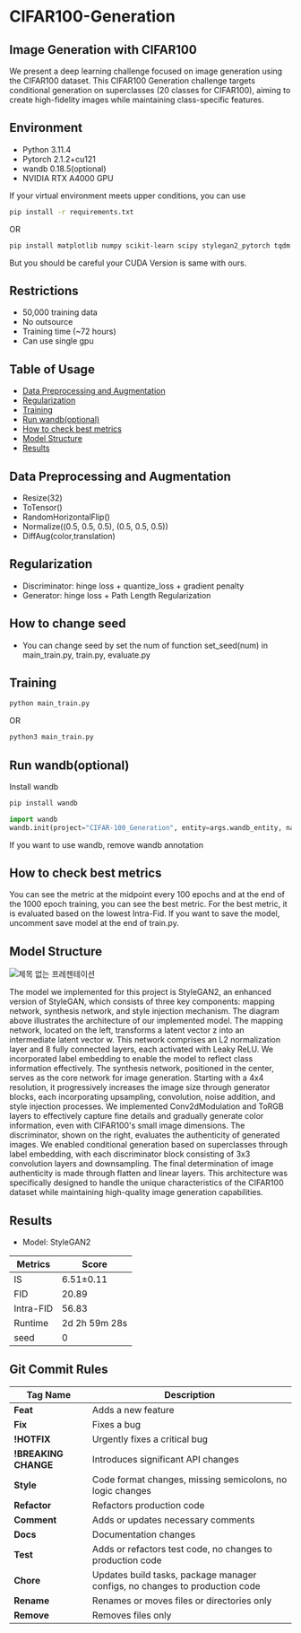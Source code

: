 # **CIFAR100-Generation**
## Image Generation with CIFAR100
We present a deep learning challenge focused on image generation using the CIFAR100 dataset. This CIFAR100 Generation challenge targets conditional generation on superclasses (20 classes for CIFAR100), aiming to create high-fidelity images while maintaining class-specific features.

## Environment
* Python 3.11.4
* Pytorch 2.1.2+cu121
* wandb 0.18.5(optional)
* NVIDIA RTX A4000 GPU

If your virtual environment meets upper conditions, you can use
```bash
pip install -r requirements.txt
```
OR
```bash
pip install matplotlib numpy scikit-learn scipy stylegan2_pytorch tqdm wandb
```
But you should be careful your CUDA Version is same with ours.

## Restrictions
- 50,000 training data
- No outsource
- Training time (~72 hours)
- Can use single gpu

## Table of Usage
- [Data Preprocessing and Augmentation](#Data-preprocessing-and-augmenataion)
- [Regularization](#Regularization)
- [Training](#Training)
- [Run wandb(optional)](#Run-wandb-optional)
- [How to check best metrics](#How-to-check-best-metrics)
- [Model Structure](#Model-structure)
- [Results](#Results)

## Data Preprocessing and Augmentation
* Resize(32)
* ToTensor()
* RandomHorizontalFlip()
* Normalize((0.5, 0.5, 0.5), (0.5, 0.5, 0.5))
* DiffAug(color,translation)

## Regularization
* Discriminator: hinge loss + quantize_loss + gradient penalty
* Generator: hinge loss + Path Length Regularization

## How to change seed
* You can change seed by set the num of function set_seed(num) in main_train.py, train.py, evaluate.py

## Training
```bash
python main_train.py
```
OR
```bash
python3 main_train.py
```

## Run wandb(optional)
Install wandb
```bash
pip install wandb
```
```python
import wandb
wandb.init(project="CIFAR-100_Generation", entity=args.wandb_entity, name=run_name, config=vars(args)
```
If you want to use wandb, remove wandb annotation

## How to check best metrics
You can see the metric at the midpoint every 100 epochs and at the end of the 1000 epoch training, you can see the best metric. For the best metric, it is evaluated based on the lowest Intra-Fid. If you want to save the model, uncomment save model at the end of train.py.

## Model Structure
![제목 없는 프레젠테이션](https://github.com/user-attachments/assets/4e561b07-e6e8-410f-8479-83d17b2edfeb)

The model we implemented for this project is StyleGAN2, an enhanced version of StyleGAN, which consists of three key components: mapping network, synthesis network, and style injection mechanism. The diagram above illustrates the architecture of our implemented model.
The mapping network, located on the left, transforms a latent vector z into an intermediate latent vector w. This network comprises an L2 normalization layer and 8 fully connected layers, each activated with Leaky ReLU. We incorporated label embedding to enable the model to reflect class information effectively.
The synthesis network, positioned in the center, serves as the core network for image generation. Starting with a 4x4 resolution, it progressively increases the image size through generator blocks, each incorporating upsampling, convolution, noise addition, and style injection processes. We implemented Conv2dModulation and ToRGB layers to effectively capture fine details and gradually generate color information, even with CIFAR100's small image dimensions.
The discriminator, shown on the right, evaluates the authenticity of generated images. We enabled conditional generation based on superclasses through label embedding, with each discriminator block consisting of 3x3 convolution layers and downsampling. The final determination of image authenticity is made through flatten and linear layers.
This architecture was specifically designed to handle the unique characteristics of the CIFAR100 dataset while maintaining high-quality image generation capabilities.

## Results

* Model: StyleGAN2

| Metrics | Score |
|---------|-------|
| IS | 6.51±0.11 |
| FID | 20.89 |
| Intra-FID | 56.83 |
| Runtime | 2d 2h 59m 28s |
| seed | 0 |

## Git Commit Rules
| Tag Name           | Description                                               |
|--------------------|-----------------------------------------------------------|
| **Feat**           | Adds a new feature                                      |
| **Fix**            | Fixes a bug                                              |
| **!HOTFIX**        | Urgently fixes a critical bug                     |
| **!BREAKING CHANGE**| Introduces significant API changes                                |
| **Style**          | Code format changes, missing semicolons, no logic changes      |
| **Refactor**       | Refactors production code                                     |
| **Comment**        | Adds or updates necessary comments                                   |
| **Docs**           | Documentation changes                                                  |
| **Test**           | Adds or refactors test code, no changes to production code |
| **Chore**          | Updates build tasks, package manager configs, no changes to production code |
| **Rename**         | Renames or moves files or directories only         |
| **Remove**         | Removes files only                         |
